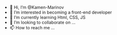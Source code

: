 - 👋 Hi, I’m @Kamen-Marinov
- 👀 I’m interested in becoming a front-end developer
- 🌱 I’m currently learning Html, CSS, JS
- 💞️ I’m looking to collaborate on ...
- 📫 How to reach me ...

<!---
Kamen-Marinov/Kamen-Marinov is a ✨ special ✨ repository because its `README.md` (this file) appears on your GitHub profile.
You can click the Preview link to take a look at your changes.
--->
